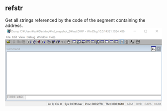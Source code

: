 refstr
-------
Get all strings referenced by the code of the segment containing the address.
![](./img/refstr.gif)
